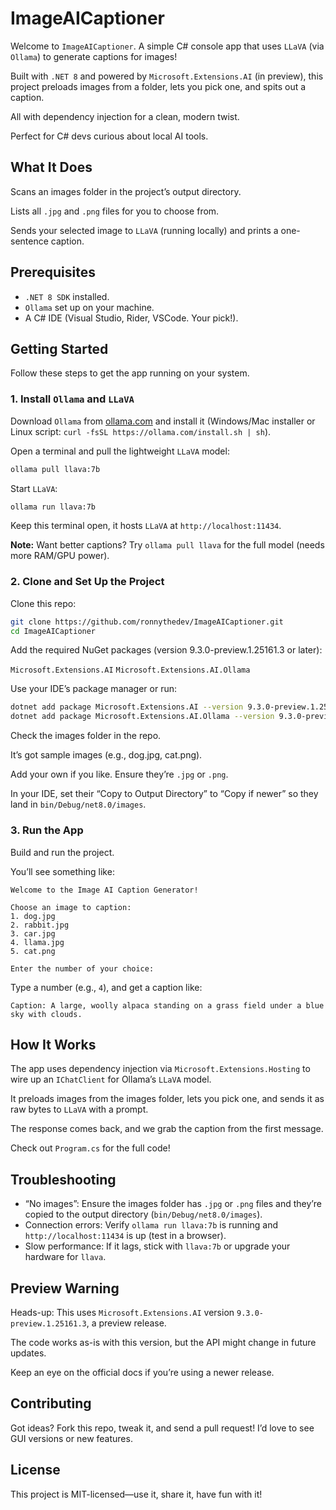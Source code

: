 # ImageAICaptioner

Welcome to `ImageAICaptioner`. A simple C# console app that uses `LLaVA` (via `Ollama`) to generate captions for images! 

Built with `.NET 8` and powered by `Microsoft.Extensions.AI` (in preview), this project preloads images from a folder, lets you pick one, and spits out a caption. 

All with dependency injection for a clean, modern twist. 

Perfect for C# devs curious about local AI tools.

## What It Does

Scans an images folder in the project’s output directory.

Lists all `.jpg` and `.png` files for you to choose from.

Sends your selected image to `LLaVA` (running locally) and prints a one-sentence caption.

## Prerequisites
* `.NET 8 SDK` installed.
* `Ollama` set up on your machine.
* A C# IDE (Visual Studio, Rider, VSCode. Your pick!).

## Getting Started

Follow these steps to get the app running on your system.

### 1. Install `Ollama` and `LLaVA`

Download `Ollama` from [ollama.com](https://ollama.com) and install it (Windows/Mac installer or Linux script: `curl -fsSL https://ollama.com/install.sh | sh`).

Open a terminal and pull the lightweight `LLaVA` model:

```bash
ollama pull llava:7b
```

Start `LLaVA`:

```bash
ollama run llava:7b
```

Keep this terminal open, it hosts `LLaVA` at `http://localhost:11434`.

**Note:** Want better captions? Try `ollama pull llava` for the full model (needs more RAM/GPU power).

### 2. Clone and Set Up the Project

Clone this repo:

```bash
git clone https://github.com/ronnythedev/ImageAICaptioner.git
cd ImageAICaptioner
```

Add the required NuGet packages (version 9.3.0-preview.1.25161.3 or later):

`Microsoft.Extensions.AI`
`Microsoft.Extensions.AI.Ollama`

Use your IDE’s package manager or run:

```bash
dotnet add package Microsoft.Extensions.AI --version 9.3.0-preview.1.25161.3
dotnet add package Microsoft.Extensions.AI.Ollama --version 9.3.0-preview.1.25161.3
```

Check the images folder in the repo. 

It’s got sample images (e.g., dog.jpg, cat.png). 

Add your own if you like. Ensure they’re `.jpg` or `.png`. 

In your IDE, set their “Copy to Output Directory” to “Copy if newer” so they land in `bin/Debug/net8.0/images`.

### 3. Run the App

Build and run the project.

You’ll see something like:

```text
Welcome to the Image AI Caption Generator!

Choose an image to caption:
1. dog.jpg
2. rabbit.jpg
3. car.jpg
4. llama.jpg
5. cat.png

Enter the number of your choice:
```

Type a number (e.g., `4`), and get a caption like:

```text
Caption: A large, woolly alpaca standing on a grass field under a blue sky with clouds. 
```

## How It Works

The app uses dependency injection via `Microsoft.Extensions.Hosting` to wire up an `IChatClient` for Ollama’s `LLaVA` model. 

It preloads images from the images folder, lets you pick one, and sends it as raw bytes to `LLaVA` with a prompt. 

The response comes back, and we grab the caption from the first message. 

Check out `Program.cs` for the full code!

## Troubleshooting
* “No images”: Ensure the images folder has `.jpg` or `.png` files and they’re copied to the output directory (`bin/Debug/net8.0/images`).
* Connection errors: Verify `ollama run llava:7b` is running and `http://localhost:11434` is up (test in a browser).
* Slow performance: If it lags, stick with `llava:7b` or upgrade your hardware for `llava`.

## Preview Warning
Heads-up: This uses `Microsoft.Extensions.AI` version `9.3.0-preview.1.25161.3`, a preview release. 

The code works as-is with this version, but the API might change in future updates. 

Keep an eye on the official docs if you’re using a newer release.

## Contributing
Got ideas? Fork this repo, tweak it, and send a pull request! I’d love to see GUI versions or new features.

## License
This project is MIT-licensed—use it, share it, have fun with it!
